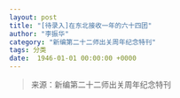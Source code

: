 ```yaml
---
layout: post
title: "[待录入]在东北接收一年的六十四团"
author: "李振华"
category: "新编第二十二师出关周年纪念特刊"
tags: 分类
date:  1946-01-01 00:00:00 +0000
---
```

> 来源：新编第二十二师出关周年纪念特刊
